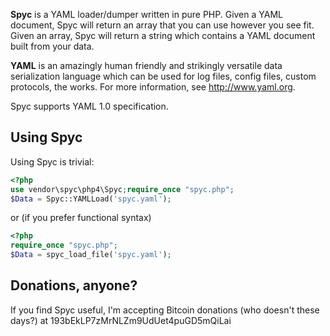 **Spyc** is a YAML loader/dumper written in pure PHP. Given a YAML document, Spyc will return an array that
you can use however you see fit. Given an array, Spyc will return a string which contains a YAML document 
built from your data.

**YAML** is an amazingly human friendly and strikingly versatile data serialization language which can be used 
for log files, config files, custom protocols, the works. For more information, see http://www.yaml.org.

Spyc supports YAML 1.0 specification.

## Using Spyc

Using Spyc is trivial:

```php
<?php
use vendor\spyc\php4\Spyc;require_once "spyc.php";
$Data = Spyc::YAMLLoad('spyc.yaml');
```

or (if you prefer functional syntax)

```php
<?php
require_once "spyc.php";
$Data = spyc_load_file('spyc.yaml');
```

## Donations, anyone?

If you find Spyc useful, I'm accepting Bitcoin donations (who doesn't these days?) at 193bEkLP7zMrNLZm9UdUet4puGD5mQiLai
